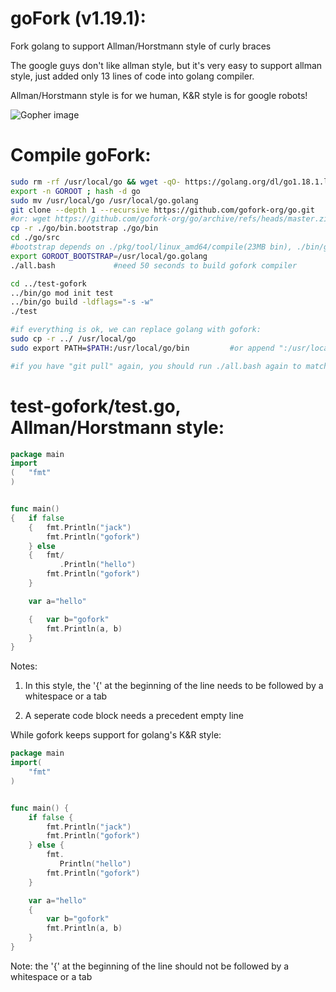 # goFork (v1.19.1):

Fork golang to support Allman/Horstmann style of curly braces 

The google guys don't like allman style, but it's very easy to support allman style, just added only 13 lines of code into golang compiler.

Allman/Horstmann style is for we human, K&R style is for google robots!

![Gopher image](https://avatars.githubusercontent.com/u/86223803)

# Compile goFork:
```bash
sudo rm -rf /usr/local/go && wget -qO- https://golang.org/dl/go1.18.1.linux-amd64.tar.gz | sudo tar -xvz -C /usr/local
export -n GOROOT ; hash -d go
sudo mv /usr/local/go /usr/local/go.golang
git clone --depth 1 --recursive https://github.com/gofork-org/go.git
#or: wget https://github.com/gofork-org/go/archive/refs/heads/master.zip && unzip master.zip
cp -r ./go/bin.bootstrap ./go/bin
cd ./go/src
#bootstrap depends on ./pkg/tool/linux_amd64/compile(23MB bin), ./bin/go(15MB bin), can't simply copy them into goFork, will be not compatible with ./src/
export GOROOT_BOOTSTRAP=/usr/local/go.golang
./all.bash             #need 50 seconds to build gofork compiler           

cd ../test-gofork
../bin/go mod init test
../bin/go build -ldflags="-s -w"
./test

#if everything is ok, we can replace golang with gofork:
sudo cp -r ../ /usr/local/go
sudo export PATH=$PATH:/usr/local/go/bin         #or append ":/usr/local/go/bin" into PATH in /etc/environment

#if you have "git pull" again, you should run ./all.bash again to match the ./bin/go with the latest ./src(stdlib)
```

# test-gofork/test.go, Allman/Horstmann style:

```go
package main
import
(   "fmt"
)


func main()
{   if false
    {   fmt.Println("jack")
        fmt.Println("gofork")
    } else
    {   fmt/
           .Println("hello")
        fmt.Println("gofork")
    }

    var a="hello"

    {   var b="gofork"
        fmt.Println(a, b)
    }
}

```

Notes:

1. In this style, the '{' at the beginning of the line needs to be followed by a whitespace or a tab

2. A seperate code block needs a precedent empty line

While gofork keeps support for golang's K&R style:

```go
package main
import(
    "fmt"
)


func main() {
    if false {
        fmt.Println("jack")
        fmt.Println("gofork")
    } else {
        fmt.
           Println("hello")
        fmt.Println("gofork")
    }

    var a="hello"
    {
        var b="gofork"
        fmt.Println(a, b)
    }
}

```

Note:  the '{' at the beginning of the line should not be followed by a whitespace or a tab
